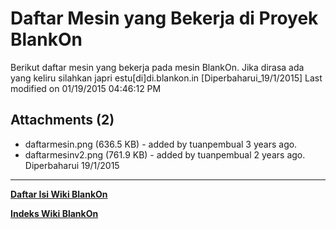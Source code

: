 # Daftar Mesin yang Bekerja di Proyek BlankOn
Berikut daftar mesin yang bekerja pada mesin BlankOn. Jika dirasa ada yang
keliru silahkan japri estu[di]di.blankon.in [Diperbaharui_19/1/2015]
Last modified on 01/19/2015 04:46:12 PM

## Attachments (2)
  * daftarmesin.png​ (636.5 KB) - added by tuanpembual 3 years ago.
  * daftarmesinv2.png​ (761.9 KB) - added by tuanpembual 2 years ago.
      Diperbaharui 19/1/2015

---
[**Daftar Isi Wiki BlankOn**](/wiki/DaftarIsi/index.html)
 
[**Indeks Wiki BlankOn**](/wiki/Indeks.html)
